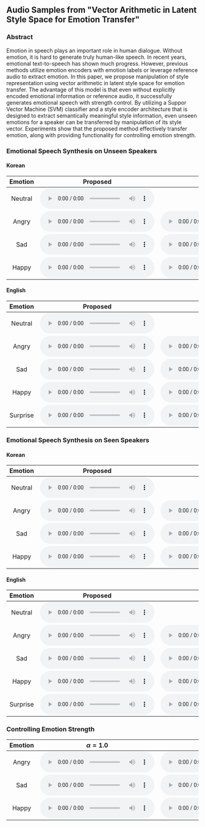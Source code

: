 ## Audio Samples from "Vector Arithmetic in Latent Style Space for Emotion Transfer"

### Abstract

Emotion in speech plays an important role in human dialogue. Without emotion, it is hard to generate truly human-like
speech. In recent years, emotional text-to-speech has shown
much progress. However, previous methods utilize emotion encoders with emotion labels or leverage reference audio to extract emotion. In this paper, we propose manipulation of style
representation using vector arithmetic in latent style space for
emotion transfer. The advantage of this model is that even without explicitly encoded emotional information or reference audio, it successfully generates emotional speech with strength
control. By utilizing a Suppor Vector Machine (SVM) classifier and a style encoder architecture that is designed to extract
semantically meaningful style information, even unseen emotions for a speaker can be transferred by manipulation of its
style vector. Experiments show that the proposed method effectively transfer emotion, along with providing functionality for
controlling emotion strength.

### Emotional Speech Synthesis on Unseen Speakers

#### Korean

| Emotion     | Proposed    | Style Mean    |
|   :----:    |    :----:   |     :----:    |
| Neutral     | <audio controls><source src='./assets/kor_f_unseen.wav'></audio> |
| Angry       | <audio controls><source src='./assets/kor_f_unseen_angry15.wav'></audio> | <audio controls><source src='./assets/kor_f_unseen_angry_gstmean.wav'></audio>  |
| Sad         | <audio controls><source src='./assets/kor_f_unseen_sad15.wav'></audio> | <audio controls><source src='./assets/kor_f_unseen_sad_gstmean.wav'></audio>  |
| Happy       | <audio controls><source src='./assets/kor_f_unseen_happy15.wav'></audio> | <audio controls><source src='./assets/kor_f_unseen_happy_gstmean.wav'></audio>  |

#### English

| Emotion     | Proposed    | Style Mean    |
|   :----:    |    :----:   |     :----:    |
| Neutral     | <audio controls><source src='./assets/eng_f_unseen2.wav'></audio> |
| Angry       | <audio controls><source src='./assets/eng_f_unseen2_angry.wav'></audio> | <audio controls><source src='./assets/eng_f_unseen2_angry_gstmean.wav'></audio>  |
| Sad         | <audio controls><source src='./assets/eng_f_unseen2_sad.wav'></audio> | <audio controls><source src='./assets/eng_f_unseen2_sad_gstmean.wav'></audio>  |
| Happy       | <audio controls><source src='./assets/eng_f_unseen2_happy.wav'></audio> | <audio controls><source src='./assets/eng_f_unseen2_happy_gstmean.wav'></audio>  |
| Surprise    | <audio controls><source src='./assets/eng_f_unseen2_surprise.wav'></audio> | <audio controls><source src='./assets/eng_f_unseen2_surprise_gstmean.wav'></audio>  |

### Emotional Speech Synthesis on Seen Speakers

#### Korean

| Emotion     | Proposed    | Style Mean    |
|   :----:    |    :----:   |     :----:    |
| Neutral     | <audio controls><source src='./assets/kor_m_seen.wav'></audio> |
| Angry       | <audio controls><source src='./assets/kor_m_seen_angry.wav'></audio> | <audio controls><source src='./assets/kor_m_seen_angry_gstmean.wav'></audio>  |
| Sad         | <audio controls><source src='./assets/kor_m_seen_sad.wav'></audio> | <audio controls><source src='./assets/kor_m_seen_sad_gstmean.wav'></audio>  |
| Happy       | <audio controls><source src='./assets/kor_m_seen_happy.wav'></audio> | <audio controls><source src='./assets/kor_m_seen_happy_gstmean.wav'></audio>  |

#### English

| Emotion     | Proposed    | Style Mean    |
|   :----:    |    :----:   |     :----:    |
| Neutral     | <audio controls><source src='./assets/eng_f_seen.wav'></audio> |
| Angry       | <audio controls><source src='./assets/eng_f_seen_angry.wav'></audio> | <audio controls><source src='./assets/eng_f_seen_angry_gstmean.wav'></audio>  |
| Sad         | <audio controls><source src='./assets/eng_f_seen_sad.wav'></audio> | <audio controls><source src='./assets/eng_f_seen_sad_gstmean.wav'></audio>  |
| Happy       | <audio controls><source src='./assets/eng_f_seen_happy.wav'></audio> | <audio controls><source src='./assets/eng_f_seen_happy_gstmean.wav'></audio>  |
| Surprise    | <audio controls><source src='./assets/eng_f_seen_surprise.wav'></audio> | <audio controls><source src='./assets/eng_f_seen_surprise_gstmean.wav'></audio>  |

### Controlling Emotion Strength

| Emotion     | $\alpha = 1.0$    | $\alpha = 1.5$ | $\alpha = 2.0$ | $\alpha = 2.5$ |
|   :----:    |    :----:   |     :----:    |     :----:    |     :----:    |
| Angry       | <audio controls><source src='./assets/kor_f_unseen_angry10.wav'></audio> | <audio controls><source src='./assets/kor_f_unseen_angry15.wav'></audio>  | <audio controls><source src='./assets/kor_f_unseen_angry20.wav'></audio>  | <audio controls><source src='./assets/kor_f_unseen_angry25.wav'></audio>  |
| Sad         | <audio controls><source src='./assets/kor_f_unseen_sad10.wav'></audio> | <audio controls><source src='./assets/kor_f_unseen_sad15.wav'></audio>  | <audio controls><source src='./assets/kor_f_unseen_sad20.wav'></audio>  | <audio controls><source src='./assets/kor_f_unseen_sad25.wav'></audio>  |
| Happy       | <audio controls><source src='./assets/kor_f_unseen_happy10.wav'></audio> | <audio controls><source src='./assets/kor_f_unseen_happy15.wav'></audio>  | <audio controls><source src='./assets/kor_f_unseen_happy20.wav'></audio>  | <audio controls><source src='./assets/kor_f_unseen_happy25.wav'></audio>  |
